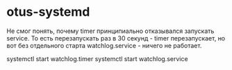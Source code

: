 # otus-systemd

Не смог понять, почему  timer принципиально отказывался запускать service. То есть перезапускать раз в 30 секунд - timer перезапускает, но вот без отдельного старта watchlog.service - ничего не работает. 

systemctl start watchlog.timer
systemctl start watchlog.service

